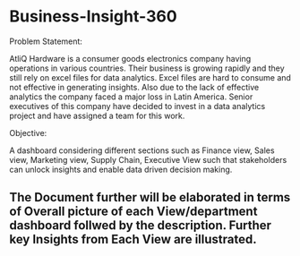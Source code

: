 # Business-Insight-360

Problem Statement: 

AtliQ Hardware is a consumer goods electronics company having operations in various countries. Their business is growing rapidly and they still rely on excel files for data analytics. Excel files are hard to consume and not effective in generating insights. Also due to the lack of effective analytics the company faced a major loss in Latin America. Senior executives of this company have decided to invest in a data analytics project and have assigned a team for this work.

Objective:

A dashboard considering different sections such as Finance view, Sales view, Marketing view, Supply Chain, Executive View such that stakeholders can unlock insights and enable data driven decision making.

## The Document further will be elaborated in terms of Overall picture of each View/department dashboard follwed by the description. Further key Insights from Each View are illustrated.


